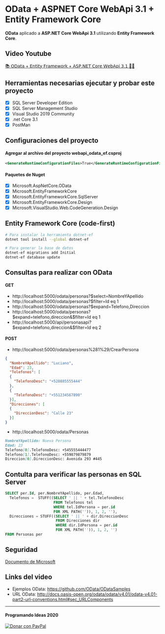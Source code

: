 # OData + ASPNET Core WebApi 3.1 + Entity Framework Core
**OData** aplicado a **ASP.NET Core WebApi 3.1** utilizando **Entity Framework Core**.

## Video Youtube
[📚 𝖮𝖣𝖺𝗍𝖺 + 𝖤𝗇𝗍𝗂𝗍𝗒 𝖥𝗋𝖺𝗆𝖾𝗐𝗈𝗋𝗄 + 𝖠𝖲𝖯.𝖭𝖤𝖳 𝖢𝗈𝗋𝖾 𝖶𝖾𝖻𝖠𝗉𝗂 𝟥.𝟣 📝🔎](https://youtu.be/xsCiXMzAVQ8)

## Herramientas necesarias ejecutar y probar este proyecto
- [x] SQL Server Developer Edition
- [x] SQL Server Management Studio
- [x] Visual Studio 2019 Community
- [x] .net Core 3.1
- [x] PostMan

## Configuraciones del proyecto
#### Agregar al archivo del proyecto webapi_odata_ef.csproj
```xml
<GenerateRuntimeConfigurationFiles>True</GenerateRuntimeConfigurationFiles>
```
#### Paquetes de Nuget
- [x] Microsoft.AspNetCore.OData
- [x] Microsoft.EntityFrameworkCore
- [x] Microsoft.EntityFrameworkCore.SqlServer
- [x] Microsoft.EntityFrameworkCore.Design
- [x] Microsoft.VisualStudio.Web.CodeGeneration.Design

## Entity Framework Core (code-first)

```bash
# Para instalar la herramienta dotnet-ef
dotnet tool install --global dotnet-ef

# Para generar la base de datos
dotnet-ef migrations add Initial
dotnet-ef database update
```

## Consultas para realizar con OData
#### GET
- http://localhost:5000/odata/personas?$select=NombreYApellido
- http://localhost:5000/odata/personas?$filter=Id eq 1
- http://localhost:5000/odata/personas?$expand=Telefono,Direccion
- http://localhost:5000/odata/personas?$expand=telefono,direccion&$filter=Id eq 1
- http://localhost:5000/api/personasapi?$expand=telefono,direccion&$filter=Id eq 2

#### POST
- http://localhost:5000/odata/personas%281%29/CrearPersona
```json
{
  "NombreYApellido": "Luciano",
  "Edad": 23,
  "Telefonos": [
  {
    "TelefonoDesc": "+528885555444"
  },
  {
    "TelefonoDesc": "+551234567890"
  }],
  "Direcciones": [
  {
    "DireccionDesc": "Calle 23"
  }]
}
```
- http://localhost:5000/odata/Personas
```markdown
NombreYApellido: Nueva Persona
Edad: 23
Telefono[0].TelefonoDesc: +545555444477
Telefono[1].TelefonoDesc: +559879879879
Direccion[0].DireccionDesc: Avenida 293 #445
```

## Contulta para verificar las personas en SQL Server
```sql
SELECT per.Id, per.NombreYApellido, per.Edad, 
  Telefonos =  STUFF((SELECT ' || ' + tel.TelefonoDesc
                      FROM Telefonos tel
                      WHERE tel.IdPersona = per.id
                      FOR XML PATH('')), 1, 2, ''),
  Direcciones = STUFF((SELECT ' || ' + dir.DireccionDesc
                       FROM Direcciones dir
                       WHERE dir.IdPersona = per.id
                       FOR XML PATH('')), 1, 2, '')
FROM Personas per
```
## Seguridad
[Documento de Microsoft](https://docs.microsoft.com/en-us/odata/webapi/odata-security)

## Links del video
- Ejemplos OData: https://github.com/OData/ODataSamples
- URL OData: http://docs.oasis-open.org/odata/odata/v4.01/odata-v4.01-part2-url-conventions.html#sec_URLComponents



------------
#### Programando Ideas 2020
<p>
  <a href="https://paypal.me/lp8126" target="_blank">
    <img src="https://www.paypalobjects.com/es_XC/MX/i/btn/btn_donateCC_LG.gif" border="0" alt="Donar con PayPal" />
  </a>
</p>
